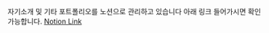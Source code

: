 자기소개 및 기타 포트폴리오를 노션으로 관리하고 있습니다 아래 링크 들어가시면 확인 가능합니다.
[Notion Link](https://sparkly-form-5be.notion.site/Lee-Chan-Woo-8a0f163eaa55403cbbadc592e01809ab)
